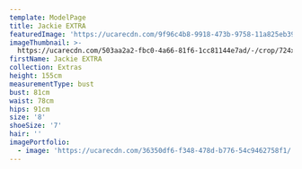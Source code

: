 ```yaml
---
template: ModelPage
title: Jackie EXTRA
featuredImage: 'https://ucarecdn.com/9f96c4b8-9918-473b-9758-11a825eb39e4/'
imageThumbnail: >-
  https://ucarecdn.com/503aa2a2-fbc0-4a66-81f6-1cc81144e7ad/-/crop/724x919/66,133/-/preview/
firstName: Jackie EXTRA
collection: Extras
height: 155cm
measurementType: bust
bust: 81cm
waist: 78cm
hips: 91cm
size: '8'
shoeSize: '7'
hair: ''
imagePortfolio:
  - image: 'https://ucarecdn.com/36350df6-f348-478d-b776-54c9462758f1/'
---
```


